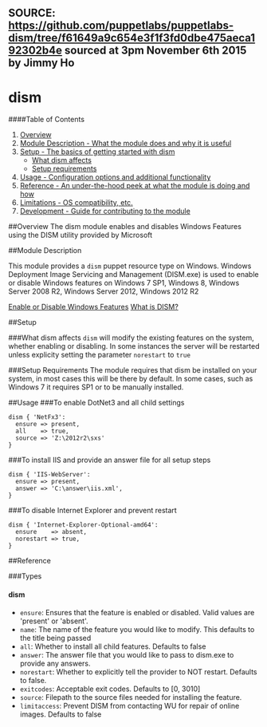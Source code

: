 ## SOURCE: https://github.com/puppetlabs/puppetlabs-dism/tree/f61649a9c654e3f1f3fd0dbe475aeca192302b4e sourced at 3pm November 6th 2015 by Jimmy Ho
# dism

####Table of Contents

1. [Overview](#overview)
2. [Module Description - What the module does and why it is useful](#module-description)
3. [Setup - The basics of getting started with dism](#setup)
    * [What dism affects](#what-dism-affects)
    * [Setup requirements](#setup-requirements)
4. [Usage - Configuration options and additional functionality](#usage)
5. [Reference - An under-the-hood peek at what the module is doing and how](#reference)
5. [Limitations - OS compatibility, etc.](#limitations)
6. [Development - Guide for contributing to the module](#development)

##Overview
The dism module enables and disables Windows Features using the DISM utility provided by Microsoft

##Module Description

This module provides a `dism` puppet resource type on Windows. Windows Deployment Image Servicing and Management (DISM.exe)
 is used to enable or disable Windows features on Windows 7 SP1, Windows 8,  Windows Server 2008 R2, Windows Server 2012, Windows 2012 R2

[Enable or Disable Windows Features](http://technet.microsoft.com/en-us/library/dd744582.aspx)
[What is DISM?](http://technet.microsoft.com/en-us/library/hh825236.aspx)

##Setup

###What dism affects
`dism` will modify the existing features on the system, whether enabling or disabling. In some instances the server will
be restarted unless explicity setting the parameter `norestart` to `true`

###Setup Requirements
The module requires that dism be installed on your system, in most cases this will be there by default.  In some cases,
  such as Windows 7 it requires SP1 or to be manually installed.

##Usage
###To enable DotNet3 and all child settings
~~~ puppet
dism { 'NetFx3':
  ensure => present,
  all    => true,
  source => 'Z:\2012r2\sxs'
}
~~~

###To install IIS and provide an answer file for all setup steps
~~~ puppet
dism { 'IIS-WebServer':
  ensure => present,
  answer => 'C:\answer\iis.xml',
}
~~~

###To disable Internet Explorer and prevent restart
~~~ puppet
dism { 'Internet-Explorer-Optional-amd64':
  ensure    => absent,
  norestart => true,
}
~~~

##Reference

###Types

#### dism
* `ensure`: Ensures that the feature is enabled or disabled.  Valid values are 'present' or 'absent'.
* `name`: The name of the feature you would like to modify.  This defaults to the title being passed
* `all`: Whether to install all child features.  Defaults to false
* `answer`: The answer file that you would like to pass to dism.exe to provide any answers.
* `norestart`: Whether to explicitly tell the provider to NOT restart.  Defaults to false.
* `exitcodes`: Acceptable exit codes. Defaults to [0, 3010]
* `source`: Filepath to the source files needed for installing the feature.
* `limitaccess`: Prevent DISM from contacting WU for repair of online images. Defaults to false
